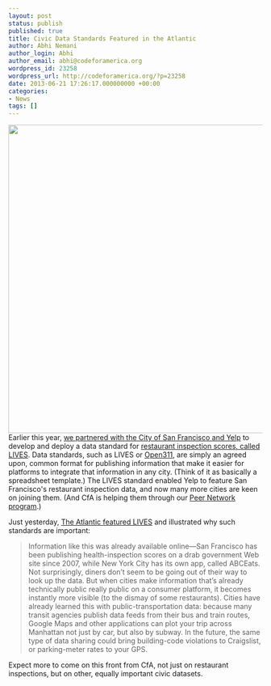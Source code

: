 ```yaml
---
layout: post
status: publish
published: true
title: Civic Data Standards Featured in the Atlantic
author: Abhi Nemani
author_login: Abhi
author_email: abhi@codeforamerica.org
wordpress_id: 23258
wordpress_url: http://codeforamerica.org/?p=23258
date: 2013-06-21 17:26:17.000000000 +00:00
categories:
- News
tags: []
---
```

<a href="http://codeforamerica.org/wp-content/uploads/2013/06/atlantic-LIVES.png"><img src="http://codeforamerica.org/wp-content/uploads/2013/06/atlantic-LIVES.png" alt="" title="atlantic - LIVES" width="610" class="aligncenter size-full wp-image-23259" /></a>Earlier this year, <a href="http://codeforamerica.org/2013/01/17/foodies-and-open-data-enthusiasts-rejoice/">we partnered with the City of San Francisco and Yelp</a> to develop and deploy a data standard for <a href="http://foodinspectiondata.us/">restaurant inspection scores, called LIVES</a>. Data standards, such as LIVES or <a href="http://open311.org">Open311</a>, are simply an agreed upon, common format for publishing information that make it easier for platforms to integrate that information in any city. (Think of it as basically a spreadsheet template.) The LIVES standard enabled Yelp to feature San Francisco's restaurant inspection data, and now many more cities are keen on joining them. (And CfA is helping them through our <a href="http://peernetwork.in">Peer Network program</a>.) 

Just yesterday, <a href="http://www.theatlantic.com/magazine/archive/2013/07/youll-never-throw-up-in-this-town-again/309383/">The Atlantic featured LIVES</a> and illustrated why such standards are important: 

<blockquote>Information like this was already available online—San Francisco has been publishing health-inspection scores on a drab government Web site since 2007, while New York City has its own app, called ABCEats. Not surprisingly, diners don’t seem to be going out of their way to look up the data. But when cities make information that’s already technically public really public on a consumer platform, it becomes instantly more visible (to the dismay of some restaurants). Cities have already learned this with public-transportation data: because many transit agencies publish data feeds from their bus and train routes, Google Maps and other applications can plot your trip across Manhattan not just by car, but also by subway. In the future, the same type of data sharing could bring building-code violations to Craigslist, or parking-meter rates to your GPS.
</blockquote>

Expect more to come on this front from CfA, not just on restaurant inspections, but on other, equally important civic datasets.
